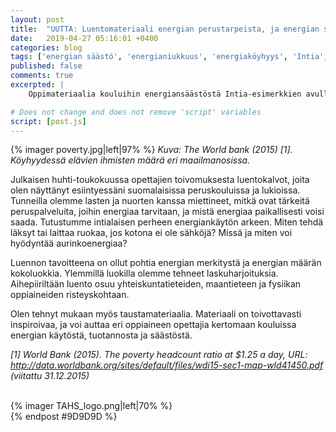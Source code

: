 ```yaml
---
layout: post
title:  "UUTTA: Luentomateriaali energian perustarpeista, ja energian säästämisestä Suomessa ja Intiassa"
date:   2019-04-27 05:16:01 +0400
categories: blog
tags: ['energian säästö', 'energianiukkuus', 'energiaköyhyys', 'Intia', 'Suomi', 'luentomateriaali', 'peruskoulu', 'lukio', 'globaalikasvatus']
published: false
comments: true
excerpted: |
    Oppimateriaalia kouluihin energiansäästöstä Intia-esimerkkien avulla! Materiaali perustuu suomalaisissa peruskouluissa ja lukioissa pitämiin luentoihin. Tunneilla olemme yhdessä lasten ja nuorten kanssa miettineet, mitkä ovat tärkeitä peruspalveluita, joihin energiaa tarvitaan. Miten tehdä läksyt jos kotona ei ole sähköjä?

# Does not change and does not remove 'script' variables
script: [post.js]
---
```

<div style="clear:both;">
</div>

{% imager poverty.jpg|left|97% %}
<i>Kuva: The World bank (2015) [1]. Köyhyydessä elävien ihmisten määrä eri maailmanosissa.</i>


<div style="clear:both;">
Julkaisen huhti-toukokuussa opettajien toivomuksesta luentokalvot, joita olen näyttänyt esiintyessäni suomalaisissa peruskouluissa ja lukioissa. Tunneilla olemme lasten ja nuorten kanssa miettineet, mitkä ovat tärkeitä peruspalveluita, joihin energiaa tarvitaan, ja mistä energiaa paikallisesti voisi saada. Tutustumme intialaisen perheen energiankäytön arkeen. Miten tehdä läksyt tai laittaa ruokaa, jos kotona ei ole sähköjä? Missä ja miten voi hyödyntää aurinkoenergiaa?

Luennon tavoitteena on ollut pohtia energian merkitystä ja energian määrän kokoluokkia. Ylemmillä luokilla olemme tehneet laskuharjoituksia. Aihepiiriltään luento osuu yhteiskuntatieteiden, maantieteen ja fysiikan oppiaineiden risteyskohtaan.

Olen tehnyt mukaan myös taustamateriaalia. Materiaali on toivottavasti inspiroivaa, ja voi auttaa eri oppiaineen opettajia kertomaan kouluissa energian käytöstä, tuotannosta ja säästöstä.

<i>[1] World Bank (2015). The poverty headcount ratio at $1.25 a day, URL: http://data.worldbank.org/sites/default/files/wdi15-sec1-map-wld41450.pdf (viitattu 31.12.2015)</i>
</div>

<br>
<div style="clear:both;"></div>
{% imager TAHS_logo.png|left|70% %}
<br>
{% endpost #9D9D9D %}
